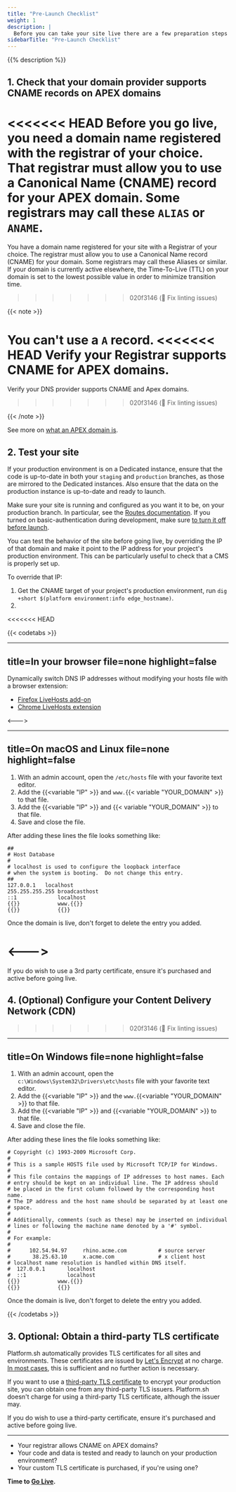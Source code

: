 ```yaml
---
title: "Pre-Launch Checklist"
weight: 1
description: |
  Before you can take your site live there are a few preparation steps to take.
sidebarTitle: "Pre-Launch Checklist"
---
```


{{% description %}}

## 1. Check that your domain provider supports CNAME records on APEX domains

<<<<<<< HEAD
Before you go live, you need a domain name registered with the registrar of your choice.
That registrar must allow you to use a Canonical Name (CNAME) record for your APEX domain.
Some registrars may call these `ALIAS` or `ANAME`.
=======
You have a domain name registered for your site with a Registrar of your choice.
The registrar must allow you to use a Canonical Name record (CNAME) for your domain.
Some registrars may call these Aliases or similar.
If your domain is currently active elsewhere,
the Time-To-Live (TTL) on your domain is set to the lowest possible value in order to minimize transition time.
>>>>>>> 020f3146 (:bug: Fix linting issues)

{{< note >}}

You can't use a `A` record.
<<<<<<< HEAD
Verify your Registrar supports CNAME for APEX domains.
=======
Verify your DNS provider supports CNAME and Apex domains.
>>>>>>> 020f3146 (:bug: Fix linting issues)

{{< /note >}}

See more on [what an APEX domain is](/domains/steps/dns.md#what-is-an-apex-domain).

## 2. Test your site

If your production environment is on a Dedicated instance,
ensure that the code is up-to-date in both your `staging` and `production` branches,
as those are mirrored to the Dedicated instances.
Also ensure that the data on the production instance is up-to-date and ready to launch.

Make sure your site is running and configured as you want it to be, on your production branch.
In particular, see the [Routes documentation](../define-routes/_index.md).
If you turned on basic-authentication during development, make sure [to turn it off before launch](/administration/web/configure-environment.md).

You can test the behavior of the site before going live, by overriding the IP of that domain and make it point to the IP address for your project's production environment. This can be particularly useful to check that a CMS is properly set up.

To override that IP:
1. Get the CNAME target of your project's production environment, run `dig +short $(platform environment:info edge_hostname)`.
2.



<<<<<<< HEAD

{{< codetabs >}}

---
title=In your browser
file=none
highlight=false
---

Dynamically switch DNS IP addresses without modifying your hosts file with a browser extension:

* [Firefox LiveHosts add-on](https://addons.mozilla.org/en-US/firefox/addon/livehosts/)
* [Chrome LiveHosts extension](https://chrome.google.com/webstore/detail/livehosts/hdpoplemgeaioijkmoebnnjcilfjnjdi)

<--->

---
title=On macOS and Linux
file=none
highlight=false
---

1. With an admin account, open the `/etc/hosts` file with your favorite text editor.
2. Add the {{<variable "IP" >}} and `www.`{{< variable "YOUR_DOMAIN" >}} to that file.
3. Add the {{<variable "IP" >}} and {{< variable "YOUR_DOMAIN" >}} to that file.
4. Save and close the file.

After adding these lines the file looks something like:

<!-- This is in HTML to get the variable shortcode to work properly -->
<div class="highlight" location="/etc/hosts"><pre tabindex="0" class="chroma"><code class="language-yaml" data-lang="yaml">##
# Host Database
#
# localhost is used to configure the loopback interface
# when the system is booting.  Do not change this entry.
##
127.0.0.1	localhost
255.255.255.255	broadcasthost
::1             localhost
{{<variable "IP" >}}            www.{{<variable "YOUR_DOMAIN" >}}
{{<variable "IP" >}}            {{<variable "YOUR_DOMAIN" >}}
</code></pre></div>

Once the domain is live, don't forget to delete the entry you added.

<--->
=======
If you do wish to use a 3rd party certificate, ensure it's purchased and active before going live.

## 4. (Optional) Configure your Content Delivery Network (CDN)
>>>>>>> 020f3146 (:bug: Fix linting issues)

---
title=On Windows
file=none
highlight=false
---

1. With an admin account, open the `c:\Windows\System32\Drivers\etc\hosts` file with your favorite text editor.
2. Add the {{<variable "IP" >}} and the `www.`{{<variable "YOUR_DOMAIN" >}} to that file.
3. Add the {{<variable "IP" >}} and {{<variable "YOUR_DOMAIN" >}} to that file.
4. Save and close the file.

After adding these lines the file looks something like:

<!-- This is in HTML to get the variable shortcode to work properly -->
<div class="highlight" location="c:\Windows\System32\Drivers\etc\hosts"><pre tabindex="0" class="chroma"><code class="language-yaml" data-lang="yaml"># Copyright (c) 1993-2009 Microsoft Corp.
#
# This is a sample HOSTS file used by Microsoft TCP/IP for Windows.
#
# This file contains the mappings of IP addresses to host names. Each
# entry should be kept on an individual line. The IP address should
# be placed in the first column followed by the corresponding host name.
# The IP address and the host name should be separated by at least one
# space.
#
# Additionally, comments (such as these) may be inserted on individual
# lines or following the machine name denoted by a '#' symbol.
#
# For example:
#
#      102.54.94.97     rhino.acme.com          # source server
#       38.25.63.10     x.acme.com              # x client host
# localhost name resolution is handled within DNS itself.
#  127.0.0.1       localhost
#  ::1             localhost
{{<variable "IP" >}}            www.{{<variable "YOUR_DOMAIN" >}}
{{<variable "IP" >}}            {{<variable "YOUR_DOMAIN" >}}
</code></pre></div>

Once the domain is live, don't forget to delete the entry you added.
  
{{< /codetabs >}}

## 3. Optional: Obtain a third-party TLS certificate

Platform.sh automatically provides TLS certificates for all sites and environments.
These certificates are issued by [Let's Encrypt](https://letsencrypt.org/) at no charge.
[In most cases](../define-routes/https.md#limits), this is sufficient and no further action is necessary.

If you want to use a [third-party TLS certificate](./steps/tls.md) to encrypt your production site,
you can obtain one from any third-party TLS issuers.
Platform.sh doesn't charge for using a third-party TLS certificate, although the issuer may.

If you do wish to use a third-party certificate, ensure it's purchased and active before going live.

---

* Your registrar allows CNAME on APEX domains?
* Your code and data is tested and ready to launch on your production environment?
* Your custom TLS certificate is purchased, if you're using one?

**Time to [Go Live](/domains/steps/_index.md).**